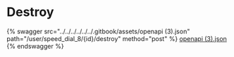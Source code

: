 # Destroy

{% swagger src="../../../../../../.gitbook/assets/openapi (3).json" path="/user/speed_dial_8/{id}/destroy" method="post" %}
[openapi (3).json](<../../../../../../.gitbook/assets/openapi (3).json>)
{% endswagger %}
